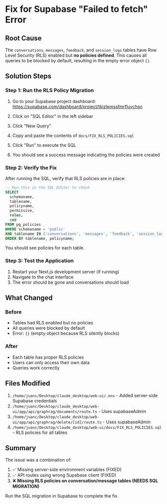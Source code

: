 # Fix for Supabase "Failed to fetch" Error

## Root Cause

The `conversations`, `messages`, `feedback`, and `session_logs` tables have Row Level Security (RLS) enabled but **no policies defined**. This causes all queries to be blocked by default, resulting in the empty error object `{}`.

## Solution Steps

### Step 1: Run the RLS Policy Migration

1. Go to your Supabase project dashboard:
   <https://supabase.com/dashboard/project/tkizlemssfmrfluychsn>

2. Click on "SQL Editor" in the left sidebar

3. Click "New Query"

4. Copy and paste the contents of `docs/FIX_RLS_POLICIES.sql`

5. Click "Run" to execute the SQL

6. You should see a success message indicating the policies were created

### Step 2: Verify the Fix

After running the SQL, verify that RLS policies are in place:

```sql
-- Run this in the SQL Editor to check
SELECT 
  schemaname,
  tablename,
  policyname,
  permissive,
  roles,
  cmd
FROM pg_policies
WHERE schemaname = 'public'
AND tablename IN ('conversations', 'messages', 'feedback', 'session_logs')
ORDER BY tablename, policyname;
```

You should see policies for each table.

### Step 3: Test the Application

1. Restart your Next.js development server (if running)
2. Navigate to the chat interface
3. The error should be gone and conversations should load

## What Changed

### Before

- Tables had RLS enabled but no policies
- All queries were blocked by default
- Error: `{}`  (empty object because RLS silently blocks)

### After

- Each table has proper RLS policies
- Users can only access their own data
- Queries work correctly

## Files Modified

1. `/home/juanc/Desktop/claude_desktop/web-ui/.env` - Added server-side Supabase credentials
2. `/home/juanc/Desktop/claude_desktop/web-ui/app/api/graphrag/documents/route.ts` - Uses supabaseAdmin
3. `/home/juanc/Desktop/claude_desktop/web-ui/app/api/graphrag/delete/[id]/route.ts` - Uses supabaseAdmin
4. `/home/juanc/Desktop/claude_desktop/web-ui/docs/FIX_RLS_POLICIES.sql` - RLS policies for all tables

## Summary

The issue was a combination of:

1. ✅ Missing server-side environment variables (FIXED)
2. ✅ API routes using wrong Supabase client (FIXED)
3. ❌ **Missing RLS policies on conversation/message tables (NEEDS SQL MIGRATION)**

Run the SQL migration in Supabase to complete the fix.
